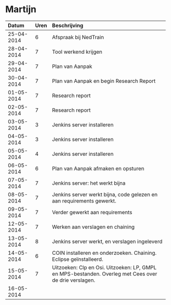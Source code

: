 # Martijn
Datum      | Uren   | Beschrijving
:----------| :------|:------------
25-04-2014 | 6      | Afspraak bij NedTrain
28-04-2014 | 7      | Tool werkend krijgen
29-04-2014 | 7      | Plan van Aanpak
30-04-2014 | 7      | Plan van Aanpak en begin Research Report
01-05-2014 | 7      | Research report
02-05-2014 | 7      | Research report
03-05-2014 | 3      | Jenkins server installeren
04-05-2014 | 3      | Jenkins server installeren
05-05-2014 | 4      | Jenkins server installeren
06-05-2014 | 6      | Plan van Aanpak afmaken en opsturen
07-05-2014 | 7      | Jenkins server: het werkt bijna
08-05-2014 | 7      | Jenkins server werkt bijna, code gelezen en aan requirements gewerkt. 
09-05-2014 | 7      | Verder gewerkt aan requirements
12-05-2014 | 7      | Werken aan verslagen en chaining
13-05-2014 | 8      | Jenkins server werkt, en verslagen ingeleverd
14-05-2014 | 6      | COIN installeren en onderzoeken. Chaining. Eclipse geïnstalleerd.
15-05-2014 | 7      | Uitzoeken: Clp en Osi. Uitzoeken: LP, GMPL en MPS-bestanden. Overleg met Cees over de drie verslagen.
16-05-2014 |        | 
